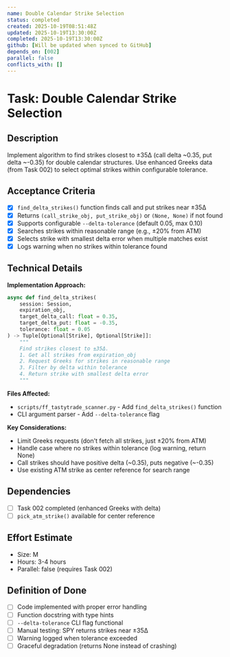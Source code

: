 ```yaml
---
name: Double Calendar Strike Selection
status: completed
created: 2025-10-19T08:51:48Z
updated: 2025-10-19T13:30:00Z
completed: 2025-10-19T13:30:00Z
github: [Will be updated when synced to GitHub]
depends_on: [002]
parallel: false
conflicts_with: []
---
```


# Task: Double Calendar Strike Selection

## Description
Implement algorithm to find strikes closest to ±35Δ (call delta ~0.35, put delta ~-0.35) for double calendar structures. Use enhanced Greeks data (from Task 002) to select optimal strikes within configurable tolerance.

## Acceptance Criteria
- [x] `find_delta_strikes()` function finds call and put strikes near ±35Δ
- [x] Returns `(call_strike_obj, put_strike_obj)` or `(None, None)` if not found
- [x] Supports configurable `--delta-tolerance` (default 0.05, max 0.10)
- [x] Searches strikes within reasonable range (e.g., ±20% from ATM)
- [x] Selects strike with smallest delta error when multiple matches exist
- [x] Logs warning when no strikes within tolerance found

## Technical Details

**Implementation Approach:**
```python
async def find_delta_strikes(
    session: Session,
    expiration_obj,
    target_delta_call: float = 0.35,
    target_delta_put: float = -0.35,
    tolerance: float = 0.05
) -> Tuple[Optional[Strike], Optional[Strike]]:
    """
    Find strikes closest to ±35Δ.
    1. Get all strikes from expiration_obj
    2. Request Greeks for strikes in reasonable range
    3. Filter by delta within tolerance
    4. Return strike with smallest delta error
    """
```

**Files Affected:**
- `scripts/ff_tastytrade_scanner.py` - Add `find_delta_strikes()` function
- CLI argument parser - Add `--delta-tolerance` flag

**Key Considerations:**
- Limit Greeks requests (don't fetch all strikes, just ±20% from ATM)
- Handle case where no strikes within tolerance (log warning, return None)
- Call strikes should have positive delta (~0.35), puts negative (~-0.35)
- Use existing ATM strike as center reference for search range

## Dependencies
- [ ] Task 002 completed (enhanced Greeks with delta)
- [ ] `pick_atm_strike()` available for center reference

## Effort Estimate
- Size: M
- Hours: 3-4 hours
- Parallel: false (requires Task 002)

## Definition of Done
- [ ] Code implemented with proper error handling
- [ ] Function docstring with type hints
- [ ] `--delta-tolerance` CLI flag functional
- [ ] Manual testing: SPY returns strikes near ±35Δ
- [ ] Warning logged when tolerance exceeded
- [ ] Graceful degradation (returns None instead of crashing)
